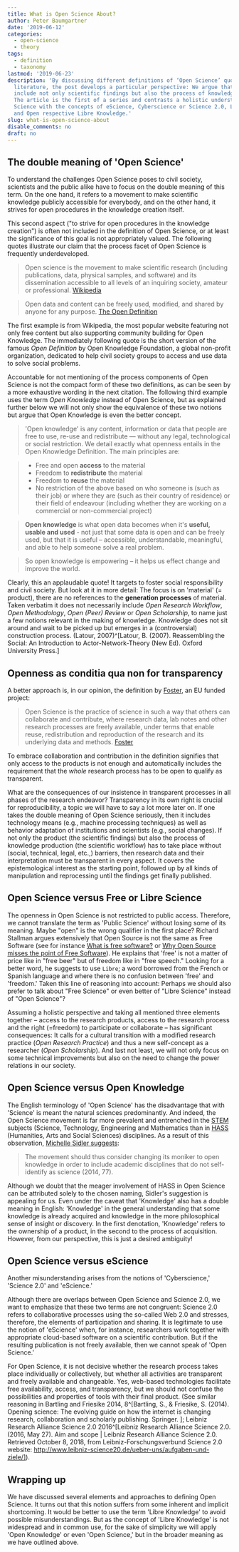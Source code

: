 ```yaml
---
title: What is Open Science About?
author: Peter Baumgartner
date: '2019-06-12'
categories:
  - open-science
  - theory
tags:
  - definition
  - taxonomy
lastmod: '2019-06-23'
description: 'By discussing different definitions of ‘Open Science’ quoted in the
  literature, the post develops a particular perspective: We argue that openness must
  include not only scientific findings but also the process of knowledge creation.
  The article is the first of a series and contrasts a holistic understanding of Open
  Science with the concepts of eScience, Cyberscience or Science 2.0, Libre Science
  and Open respective Libre Knowledge.'
slug: what-is-open-science-about
disable_comments: no
draft: no
---
```


## The double meaning of 'Open Science'

To understand the challenges Open Science poses to civil society,  scientists and the public alike have to focus on the double meaning of this term. On the one hand, it refers to a movement to make scientific knowledge publicly accessible for everybody, and on the other hand, it strives for open procedures in the knowledge creation itself. 

This second aspect ("to strive for open procedures in the knowledge creation")  is often not included in the definition of Open Science, or at least the significance of this goal is not appropriately valued. The following quotes illustrate our claim that the process facet of Open Science is frequently underdeveloped. 

> Open science is the movement to make scientific research (including publications, data, physical samples, and software) and its dissemination accessible to all levels of an inquiring society, amateur or professional. [Wikipedia](https://en.wikipedia.org/w/index.php?title=Open_science&oldid=900178688)

> Open data and content can be freely used, modified, and shared by anyone for any purpose. [The Open Definition](https://opendefinition.org/)

The first example is from Wikipedia, the most popular website featuring not only free content but also supporting community building for Open Knowledge. The immediately following quote is the short version of the famous <em>Open Definition</em> by  Open Knowledge Foundation, a global non-profit organization, dedicated to help civil society groups to access and use data to solve social problems. 

Accountable for not mentioning of the process components of Open Science is not the compact form of these two definitions, as can be seen by a more exhaustive wording in the next citation. The following third example uses the term _Open Knowledge_ instead of Open Science, but as explained further below we will not only show the equivalence of these two notions but argue that Open Knowledge is even the better concept.

> 'Open knowledge' is any content, information or data that people are free to use, re-use and redistribute — without any legal, technological or social restriction. We detail exactly what openness entails in the Open Knowledge Definition. The main principles are:

> + Free and open **access** to the material
> + Freedom to **redistribute** the material
> + Freedom to **reuse** the material
> + No restriction of the above based on who someone is (such as their job) or where they are (such as their country of residence) or their field of endeavour (including whether they are working on a commercial or non-commercial project)

> **Open knowledge** is what open data becomes when it's **useful, usable and used** - not just that some data is open and can be freely used, but that it is useful – accessible, understandable, meaningful, and able to help someone solve a real problem.

> So open knowledge is empowering – it helps us effect change and improve the world.

Clearly, this an applaudable quote! It targets to foster social responsibility and civil society. But look at it in more detail: The focus is on 'material' (= product), there are no references to the **generation processes** of material. Taken verbatim it does not necessarily include _Open Research Workflow_, _Open Methodology_, _Open (Peer) Review_ or _Open Scholarship_, to name just a few notions relevant in the making of knowledge. Knowledge does not sit around and wait to be picked up but emerges in a (controversial) construction process. (Latour, 2007)^[Latour, B. (2007). Reassembling the Social: An Introduction to Actor-Network-Theory (New Ed). Oxford University Press.]

## Openness as conditia qua non for transparency

A better approach is, in our opinion, the definition by [Foster](https://www.fosteropenscience.eu), an EU funded project:

> Open Science is the practice of science in such a way that others can collaborate and contribute, where research data, lab notes and other research processes are freely available, under terms that enable reuse, redistribution and reproduction of the research and its underlying data and methods. [Foster](https://www.fosteropenscience.eu/foster-taxonomy/open-science-definition)

To embrace collaboration and contribution in the definition signifies that only access to the products is not enough and automatically includes the requirement that the _whole_ research process has to be open to qualify as transparent.

What are the consequences of our insistence in transparent processes in all phases of the research endeavor? Transparency in its own right is crucial for reproducibility, a topic we will have to say a lot more later on. If one takes the double meaning of Open Science seriously, then it includes technology means (e.g., machine processing techniques) as well as behavior adaptation of institutions and scientists (e.g., social changes). If not only the product (the scientific findings) but also the process of knowledge production (the scientific workflow) has to take place without (social, technical, legal, etc.,) barriers, then research data and their interpretation must be transparent in every aspect. It covers the epistemological interest as the starting point, followed up by all kinds of manipulation and reprocessing until the findings get finally published. 

## Open Science versus Free or Libre Science

The openness in Open Science is not restricted to public access. Therefore, we cannot translate the term as 'Public Science' without losing some of its meaning.  Maybe "open" is the wrong qualifier in the first place? Richard Stallman argues extensively that Open Source is not the same as Free Software  (see for instance [What is free software?](https://www.gnu.org/philosophy/free-sw.en.html) or [Why Open Source misses the point of Free Software](https://www.gnu.org/philosophy/open-source-misses-the-point.en.html)). He explains that 'free' is not a matter of price like in "free beer" but of freedom like in "free speech." Looking for a better word,  he suggests to use `Libre`; a word borrowed from the French or Spanish language and where there is no confusion between 'free' and 'freedom.' Taken this line of reasoning into account: Perhaps we should also prefer to talk about "Free Science" or even better of "Libre Science" instead of "Open Science"?

Assuming a holistic perspective and taking all mentioned three elements together – access to the research products,  access to the research process and the right (=freedom) to participate or collaborate – has significant consequences: It calls for a cultural transition with a modified research practice (_Open Research Practice_) and thus a new self-concept as a researcher (_Open Scholarship_). And last not least, we will not only focus on some technical improvements but also on the need to change the power relations in our society. 

## Open Science versus Open Knowledge

The English terminology of 'Open Science' has the disadvantage that with 'Science' is meant the natural sciences predominantly. And indeed, the Open Science movement is far more prevalent and entrenched in the [STEM](https://en.wikipedia.org/w/index.php?title=Science,_technology,_engineering,_and_mathematics&oldid=900970900) subjects (Science, Technology, Engineering and Mathematics than in [HASS](https://link.springer.com/content/pdf/10.1007%2Fs10734-009-9265-2.pdf) (Humanities, Arts and Social Sciences) disciplines. As a result of this observation, [Michelle Sidler suggests](https://link.springer.com/chapter/10.1007%2F978-3-319-00026-8_5): 

> The movement should thus consider changing its moniker to open knowledge in order to include academic disciplines that do not self-identify as science (2014, 77).

Although we doubt that the meager involvement of HASS in Open Science can be attributed solely to the chosen naming, Sidler's suggestion is appealing for us. Even under the caveat that 'Knowledge' also has a double meaning in English: 'Knowledge' in the general understanding that some knowledge is already acquired and knowledge in the more philosophical sense of insight or discovery. In the first denotation, 'Knowledge' refers to the ownership of a product, in the second to the process of acquisition.  However, from our perspective, this is just a desired ambiguity! 

## Open Science versus eScience

Another misunderstanding arises from the notions of 'Cyberscience,' 'Science 2.0' and 'eScience.'

Although there are overlaps between Open Science and Science 2.0, we want to emphasize that these two terms are not congruent: Science 2.0 refers to collaborative processes using the so-called Web 2.0 and stresses, therefore, the elements of participation and sharing. It is legitimate to use the notion of 'eScience' when, for instance, researchers work together with appropriate cloud-based software on a scientific contribution. But if the resulting publication is not freely available, then we cannot speak of 'Open Science.'

For Open Science, it is not decisive whether the research process takes place individually or collectively, but whether all activities are transparent and freely available and changeable. Yes, web-based technologies facilitate free availability, access, and transparency, but we should not confuse the possibilities and properties of tools with their final product. (See similar reasoning in Bartling and Friesike 2014, 8^[Bartling, S., & Friesike, S. (2014). Opening science: The evolving guide on how the internet is changing research, collaboration and scholarly publishing. Springer.
]; Leibniz Research Alliance Science 2.0 2016^[Leibniz Research Alliance Science 2.0. (2016, May 27). Aim and scope | Leibniz Research Alliance Science 2.0. Retrieved October 8, 2018, from Leibniz-Forschungsverbund Science 2.0 website: http://www.leibniz-science20.de/ueber-uns/aufgaben-und-ziele/]).

## Wrapping up

We have discussed several elements and approaches to defining Open Science. It turns out that this notion suffers from some inherent and implicit shortcoming. It would be better to use the term 'Libre Knowledge' to avoid possible misunderstandings. But as the concept of 'Libre Knowledge' is not widespread and in common use, for the sake of simplicity we will apply  'Open Knowledge' or even 'Open Science,' but in the broader meaning as we have outlined above.


<span class='Z3988' title='url_ver=Z39.88-2004&amp;ctx_ver=Z39.88-2004&amp;rfr_id=info%3Asid%2Fzotero.org%3A2&amp;rft_val_fmt=info%3Aofi%2Ffmt%3Akev%3Amtx%3Adc&amp;rft.type=blogPost&amp;rft.title=What%20is%20Open%20Science%20About?%20::%20Open%20Science%20Education&amp;rft.source=What%20is%20Open%20Science%20About?&amp;rft.rights=CC%20BY-SA%204.0&amp;rft.description=By%20discussing%20different%20definitions%20of%20%E2%80%98Open%20Science%E2%80%99%20quoted%20in%20the%20literature,%20the%20post%20develops%20a%20particular%20perspective:%20We%20argue%20that%20openness%20must%20include%20not%20only%20scientific%20findings%20but%20also%20the%20process%20of%20knowledge%20creation.%20The%20article%20is%20the%20first%20of%20a%20series%20and%20contrasts%20a%20holistic%20understanding%20of%20Open%20Science%20with%20the%20concepts%20of%20eScience,%20Cyberscience%20or%20Science%202.0,%20Libre%20Science%20and%20Open%20respective%20Libre%20Knowledge.&amp;rft.identifier=https%3A%2F%2Fnotes.peter-baumgartner.net%2F2019%2F06%2F12%2Fwhat-is-open-science-about&amp;rft.aufirst=Peter&amp;rft.aulast=Baumgartner&amp;rft.au=Peter%20Baumgartner&amp;rft.date=&amp;rft.language=en'></span>